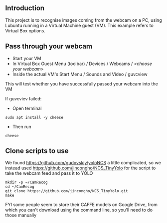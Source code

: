 
## Introduction

This project is to recognise images coming from the webcam on a PC, 
using Lubuntu running in a Virtual Machine guest (VM). 
This example refers to Virtual Box options.

## Pass through your webcam

* Start your VM
* In Virtual Box Guest Menu (toolbar) / Devices / Webcams / _\<choose your webcam\>_
* Inside the actual VM's Start Menu / Sounds and Video / guvcview

This will test whether you have successfully passed your webcam into the VM

If guvcviev failed:
* Open terminal
```
sudo apt install -y cheese
```
* Then run
```
cheese
```

## Clone scripts to use

We found https://github.com/gudovskiy/yoloNCS a little complicated, 
so we instead used https://github.com/jincongho/NCS_TinyYolo for the script to 
take the webcam feed and pass it to YOLO

```
mkdir -p ~/CamRecog
cd ~/CamRecog
git clone https://github.com/jincongho/NCS_TinyYolo.git
make
```

FYI some people seem to store their CAFFE models on Google Drive, 
from which you can't download using the command line, 
so you'll need to do those manually 

